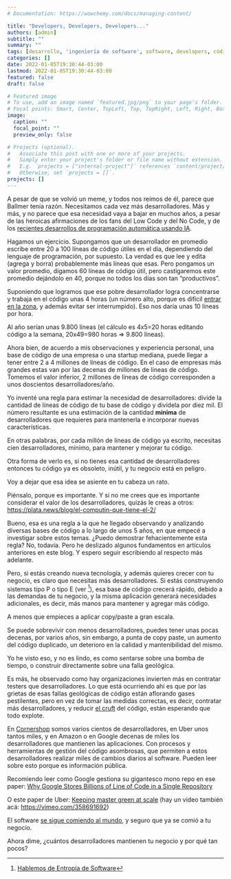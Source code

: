 ```yaml
---
# Documentation: https://wowchemy.com/docs/managing-content/

title: "Developers, Developers, Developers..."
authors: [admin]
subtitle: ""
summary: ""
tags: [desarrollo, 'ingeniería de software', software, developers, código, 'entropía de software']
categories: []
date: 2022-01-05T19:30:44-03:00
lastmod: 2022-01-05T19:30:44-03:00
featured: false
draft: false

# Featured image
# To use, add an image named `featured.jpg/png` to your page's folder.
# Focal points: Smart, Center, TopLeft, Top, TopRight, Left, Right, BottomLeft, Bottom, BottomRight.
image:
  caption: ""
  focal_point: ""
  preview_only: false

# Projects (optional).
#   Associate this post with one or more of your projects.
#   Simply enter your project's folder or file name without extension.
#   E.g. `projects = ["internal-project"]` references `content/project/deep-learning/index.md`.
#   Otherwise, set `projects = []`.
projects: []
---
```



A pesar de que se volvió un meme, y todos nos reímos de él, parece que Ballmer tenía razón. Necesitamos cada vez más desarrolladores. Más y más, y no parece que esa necesidad vaya a bajar en muchos años, a pesar de las heroicas afirmaciones de los fans del Low Code y del No Code, y de los [recientes desarrollos de programación automática usando IA](https://copilot.github.com).

Hagamos un ejercicio. Supongamos que un desarrollador en promedio escribe entre 20 a 100 líneas de código útiles en el día, dependiendo del lenguaje de programación, por supuesto. La verdad es que lee y edita (agrega y borra) probablemente más líneas que esas. Pero pongamos un valor promedio, digamos 60 líneas de código útil, pero castigaremos este promedio dejándolo en 40, porque no todos los días son tan “productivos”.

Suponiendo que logramos que ese pobre desarrollador logra concentrarse y trabaja en el código unas 4 horas (un número alto, porque es difícil [entrar en la zona](/blog/lnds/2010/08/09/estado-de-flujo/), y además evitar ser interrumpido). Eso nos daría unas 10 líneas por hora.

Al año serían unas 9.800 líneas (el cálculo es 4x5=20 horas editando código a la semana, 20x49=980 horas => 9.800 líneas).

Ahora bien, de acuerdo a mis observaciones y experiencia personal,  una base de código de una empresa o una startup mediana, puede llegar a tener entre 2 a 4 millones de líneas de código.  En el caso de empresas más grandes estas van por las decenas de millones de líneas de código. Tomemos el valor inferior, 2 millones de líneas de código corresponden a unos doscientos desarrolladores/año.

Yo inventé una regla para estimar la necesidad de desarrolladores: divide la cantidad de líneas de código de tu base de código y divídela por diez mil. El número resultante es una estimación de la cantidad **mínima** de desarrolladores  que requieres para mantenerla  e incorporar nuevas características.

En otras palabras, por cada millón de líneas de código ya escrito, necesitas cien desarrolladores, mínimo, para mantener y mejorar tu código.

Otra forma de verlo es, si no tienes esa cantidad de desarrolladores entonces tu código ya es obsoleto, inútil, y tu negocio está en peligro.

Voy a dejar que esa idea se asiente en tu cabeza un rato.

Piénsalo, porque es importante. Y si no me crees que es importante considerar el valor de los desarrolladores, quizás le creas a otros: <https://plata.news/blog/el-computin-que-tiene-el-2/>

Bueno, esa es una regla a la que he llegado observando y analizando diversas bases de código a lo largo de unos 5 años, en que empecé a investigar sobre estos temas. ¿Puedo demostrar fehacientemente esta regla? No, todavía. Pero he deslizado algunos fundamentos en artículos anteriores en este blog. Y espero seguir escribiendo al respecto más adelante.

Pero, si estás creando nueva tecnología, y además  quieres crecer con tu negocio, es claro que necesitas más desarrolladores. Si estás construyendo sistemas tipo P o tipo E (ver [^1]), esa base de código crecerá rápido, debido a las demandas de tu negocio, y la misma aplicación generará necesidades adicionales, es decir, más manos para mantener y agregar más código.

A menos que empieces a aplicar copy/paste a gran escala.

Se puede sobrevivir con menos desarrolladores, puedes tener unas pocas decenas, por varios años, sin embargo, a punta de copy paste, un aumento del código duplicado, un deterioro en la calidad y mantenibilidad del mismo.

Yo he visto eso, y no es lindo, es como sentarse sobre una bomba de tiempo, o construir directamente sobre una falla geológica.

Es más, he observado como hay organizaciones invierten más en contratar testers que desarrolladores. Lo que está ocurriendo ahí es que por las grietas de esas fallas geológicas de código están aflorando gases pestilentes, pero en vez de tomar las medidas correctas, es decir, contratar más desarrolladores, y reducir [el cruft](https://martinfowler.com/bliki/TechnicalDebt.html) del código, están esperando que todo explote.

En [Cornershop](/blog/lnds/2021/07/11/antes-too-esto-era-campo/) somos varios cientos de desarrolladores, en Uber unos tantos miles, y en Amazon o en Google decenas de miles los desarrolladores que mantienen las aplicaciones. Con procesos y herramientas de gestión del código asombrosas, que permiten a estos  desarrolladores realizar miles de cambios diarios al software. Pueden leer sobre esto porque es información pública.

Recomiendo leer como Google gestiona su gigantesco mono repo en ese paper: [Why Google Stores Billions of Line of Code in a Single Repository](https://dl.acm.org/doi/pdf/10.1145/2854146)

O este paper de Uber: [Keeping master green at scale](https://eng.uber.com/research/keeping-master-green-at-scale/) (hay un video también acá: <https://vimeo.com/358691692>)

El software [se sigue comiendo al mundo](/blog/lnds/2016/08/30/toda-empresa-es-de-software-o-lo-sera/), y seguro que ya se comió a tu negocio.

Ahora dime, ¿cuántos desarrolladores mantienen tu negocio y por qué tan pocos?

[^1]: [Hablemos de Entropía de Software](/blog/lnds/2021/05/08/hablemos-de-entropia-de-software/)

